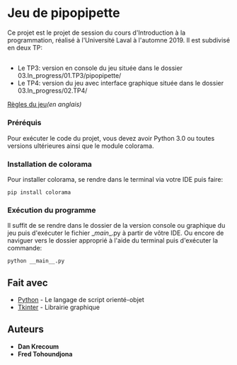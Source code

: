# Jeu de pipopipette

Ce projet est le projet de session du cours d'Introduction à la programmation, réalisé à l'Université Laval à l'automne 2019.
Il est subdivisé en deux TP:
##
* Le TP3: version en console du jeu située dans le dossier 03.In_progress/01.TP3/pipopipette/
* Le TP4: version du jeu avec interface graphique située dans le dossier 03.In_progress/02.TP4/

[Règles du jeu](https://en.wikipedia.org/wiki/Dots_and_Boxes)*(en anglais)*


### Préréquis

Pour exécuter le code du projet, vous devez avoir Python 3.0 ou toutes versions ultérieures ainsi que le module colorama.

### Installation de colorama

Pour installer colorama, se rendre dans le terminal via votre IDE puis faire:

```
pip install colorama
```

### Exécution du programme

Il suffit de se rendre dans le dossier de la version console ou graphique du jeu puis d'exécuter le fichier \__main__.py à partir de vôtre IDE. 
Ou encore de naviguer vers le dossier approprié à l'aide du terminal puis d'exécuter la commande:

```
python __main__.py
```

## Fait avec

* [Python](https://www.python.org/) - Le langage de script orienté-objet
* [Tkinter](https://wiki.python.org/moin/TkInter/) - Librairie graphique


## Auteurs

* **Dan Krecoum**
* **Fred Tohoundjona**
